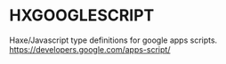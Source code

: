 HXGOOGLESCRIPT
==============
Haxe/Javascript type definitions for google apps scripts.  
https://developers.google.com/apps-script/
